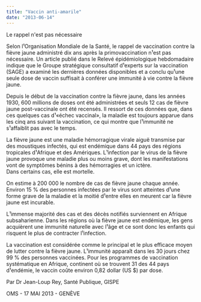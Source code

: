 ```yaml
---
title: "Vaccin anti-amarile"
date: "2013-06-14"
---
```


Le rappel n'est pas nécessaire

Selon l¹Organisation Mondiale de la Santé, le rappel de vaccination contre la fièvre jaune administré dix ans après la primovaccination n¹est pas nécessaire. Un article publié dans le Relevé épidémiologique hebdomadaire indique que le Groupe stratégique consultatif d¹experts sur la vaccination (SAGE) a examiné les dernières données disponibles et a conclu qu¹une seule dose de vaccin suffisait à conférer une immunité à vie contre la fièvre jaune.

Depuis le début de la vaccination contre la fièvre jaune, dans les années 1930, 600 millions de doses ont été administrées et seuls 12 cas de fièvre jaune post-vaccinale ont été recensés. Il ressort de ces données que, dans ces quelques cas d¹«échec vaccinal», la maladie est toujours apparue dans les cinq ans suivant la vaccination, ce qui montre que l¹immunité ne s¹affaiblit pas avec le temps.

La fièvre jaune est une maladie hémorragique virale aiguë transmise par des moustiques infectés, qui est endémique dans 44 pays des régions tropicales d¹Afrique et des Amériques. L¹infection par le virus de la fièvre jaune provoque une maladie plus ou moins grave, dont les manifestations vont de symptômes bénins à des hémorragies et un ictère.  
Dans certains cas, elle est mortelle.

On estime à 200 000 le nombre de cas de fièvre jaune chaque année. Environ 15 % des personnes infectées par le virus sont atteintes d¹une forme grave de la maladie et la moitié d¹entre elles en meurent car la fièvre jaune est incurable.

L¹immense majorité des cas et des décès notifiés surviennent en Afrique subsaharienne. Dans les régions où la fièvre jaune est endémique, les gens acquièrent une immunité naturelle avec l¹âge et ce sont donc les enfants qui risquent le plus de contracter l¹infection.

La vaccination est considérée comme le principal et le plus efficace moyen de lutter contre la fièvre jaune. L¹immunité apparaît dans les 30 jours chez 99 % des personnes vaccinées. Pour les programmes de vaccination systématique en Afrique, continent où se trouvent 31 des 44 pays d¹endémie, le vaccin coûte environ 0,82 dollar (US $) par dose.

Par Dr Jean-Loup Rey, Santé Publique, GISPE

OMS - 17 MAI 2013 - GENÈVE